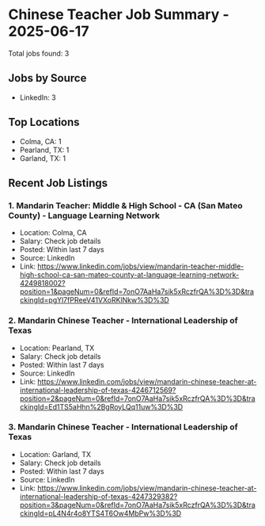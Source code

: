 # Chinese Teacher Job Summary - 2025-06-17

Total jobs found: 3

## Jobs by Source

- LinkedIn: 3

## Top Locations

- Colma, CA: 1
- Pearland, TX: 1
- Garland, TX: 1

## Recent Job Listings

### 1. Mandarin Teacher: Middle & High School - CA (San Mateo County) - Language Learning Network
- Location: Colma, CA
- Salary: Check job details
- Posted: Within last 7 days
- Source: LinkedIn
- Link: https://www.linkedin.com/jobs/view/mandarin-teacher-middle-high-school-ca-san-mateo-county-at-language-learning-network-4249818002?position=1&pageNum=0&refId=7onO7AaHa7sik5xRczfrQA%3D%3D&trackingId=pgYl7fPReeV41VXoRKlNkw%3D%3D

### 2. Mandarin Chinese Teacher - International Leadership of Texas
- Location: Pearland, TX
- Salary: Check job details
- Posted: Within last 7 days
- Source: LinkedIn
- Link: https://www.linkedin.com/jobs/view/mandarin-chinese-teacher-at-international-leadership-of-texas-4246712569?position=2&pageNum=0&refId=7onO7AaHa7sik5xRczfrQA%3D%3D&trackingId=Ed1TS5aHhn%2BgRoyLQq11uw%3D%3D

### 3. Mandarin Chinese Teacher - International Leadership of Texas
- Location: Garland, TX
- Salary: Check job details
- Posted: Within last 7 days
- Source: LinkedIn
- Link: https://www.linkedin.com/jobs/view/mandarin-chinese-teacher-at-international-leadership-of-texas-4247329382?position=3&pageNum=0&refId=7onO7AaHa7sik5xRczfrQA%3D%3D&trackingId=pL4N4r4o8YTS4T6Ow4MbPw%3D%3D

